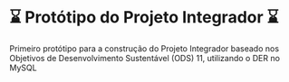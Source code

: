 # ⌛️ Protótipo do Projeto Integrador ⌛️ 
Primeiro protótipo para a construção do Projeto Integrador baseado nos Objetivos de Desenvolvimento Sustentável (ODS) 11, utilizando o DER no MySQL  
